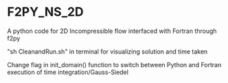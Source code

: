# F2PY_NS_2D
A python code for 2D Incompressible flow interfaced with Fortran through f2py

"sh CleanandRun.sh" in terminal for visualizing solution and time taken

Change flag in init_domain() function to switch between Python and Fortran execution of time integration/Gauss-Siedel

